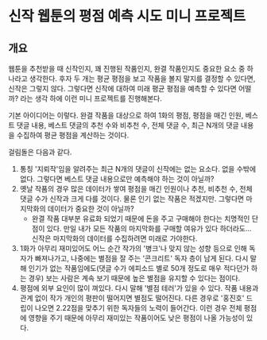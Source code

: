 # 신작 웹툰의 평점 예측 시도 미니 프로젝트

## 개요

웹툰을 추천받을 때 신작인지, 꽤 진행된 작품인지, 완결 작품인지도 중요한 요소 중 하나라고 생각한다. 후자 두 개는 평균 평점을 보고 작품을 볼지 말지를 결정할 수 있다면, 신작은 그렇지 않다. 그렇다면 신작에 대하여 미래 평균 평점을 예측할 수 있다면 어떨까? 라는 생각 하에 이런 미니 프로젝트를 진행해본다.

기본 아이디어는 이렇다. 완결 작품을 대상으로 하여 1화의 평점, 평점을 매긴 인원, 베스트 댓글 내용, 베스트 댓글의 추천 수와 비추천 수, 전체 댓글 수, 최근 N개의 댓글 내용을 수집하여 평균 평점을 계산하는 것이다. 

걸림돌은 다음과 같다.

1. 통칭 '지뢰작'임을 알려주는 최근 N개의 댓글이 신작에는 없는 요소다. 없을 수밖에 없다. 그렇다면 베스트 댓글 내용으로만 예측해야 하는 것이 아닐까?
2. 옛날 작품의 경우 많은 데이터가 쌓여 평점을 매긴 인원이나 추천, 비추천 수, 전체 댓글 수가 신작과 크게 다를 것이다. 물론 인기 없는 작품은 적겠지만. 그렇다면 마지막화의 데이터가 중요한 것이 아닐까?
   - 완결 작품 대부분 유료화 되었기 때문에 돈을 주고 구매해야 한다는 치명적인 단점이 있다. 만일 내가 모든 작품의 마지막화를 구매할 여유가 있다 하더라도... 신작은 마지막화의 데이터를 수집하려면 미래로 가야한다.
3. 1화가 아무리 재미있어도 어느 순간 작가의 '병크'나 맞지 않는 성향 등으로 인해 독자가 빠져나가고, 나중에는 별점을 잘 주는 '콘크리트' 독자 층이 남게 된다. 다시 말해 인기가 없는 작품임에도(댓글 수가 에피소드 별로 50개 정도로 매우 적다던가 하는 경우) 보는 사람은 계속 보기 때문에 높은 별점을 유지할 수 있다는 점이다.
4. 평점에 외부 요인이 많이 껴있다. 다시 말해 '별점 테러'가 있을 수 있다. 작품 내용과 관계 없이 작가 개인의 평판이 떨어지면 별점도 떨어진다. 다른 경우로 '홍진호' 드립이 나오면 2.22점을 맞추기 위한 독자들의 노력이 들어간다. 이런 경우 전체 평점에 영향을 주기 때문에 아무리 재미있는 작품이어도 낮은 평점이 나올 가능성이 있다.

